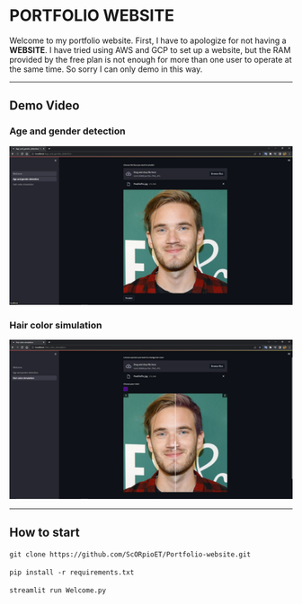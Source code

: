 # PORTFOLIO WEBSITE

Welcome to my portfolio website. First, I have to apologize for not having a **WEBSITE**. I have tried using AWS and GCP to set up a website, but the RAM provided by the free plan is not enough for more than one user to operate at the same time. So sorry I can only demo in this way.

---

## Demo Video

### Age and gender detection

[![IMAGE ALT TEXT](./Age%20and%20gender%20detection.png)](https://www.youtube.com/watch?v=Uo1-1FtM7T4)

### Hair color simulation

[![IMAGE ALT TEXT](/Hair%20color%20simulation.png)](https://www.youtube.com/watch?v=FRI3s3Q2C2Y)

---

## How to start

```
git clone https://github.com/ScORpioET/Portfolio-website.git

pip install -r requirements.txt

streamlit run Welcome.py
```

